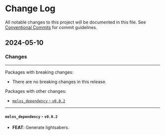 # Change Log

All notable changes to this project will be documented in this file.
See [Conventional Commits](https://conventionalcommits.org) for commit guidelines.

## 2024-05-10

### Changes

---

Packages with breaking changes:

 - There are no breaking changes in this release.

Packages with other changes:

 - [`melos_dependency` - `v0.0.2`](#melos_dependency---v002)

---

#### `melos_dependency` - `v0.0.2`

 - **FEAT**: Generate lightsabers.

